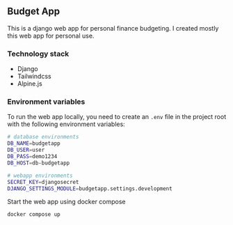 ## Budget App

This is a django web app for personal finance budgeting. I created mostly this web app for personal use.

### Technology stack
- Django
- Tailwindcss
- Alpine.js

### Environment variables
To run the web app locally, you need to create an `.env` file in the project root
with the following environment variables:

```bash
# database environments
DB_NAME=budgetapp
DB_USER=user
DB_PASS=demo1234
DB_HOST=db-budgetapp

# webapp environments
SECRET_KEY=djangosecret
DJANGO_SETTINGS_MODULE=budgetapp.settings.development

```
Start the web app using docker compose

`docker compose up`


